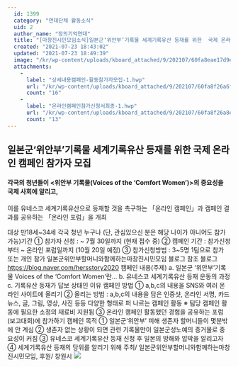 ```yaml
---
  id: 1399
  category: "연대단체 활동소식"
  uid: 2
  author_name: "정의기억연대"
  title: "[마창진시민모임소식]일본군‘위안부’기록물 세계기록유산 등재를 위한  국제 온라인 캠페인 참가자 모집"
  created: "2021-07-23 18:43:02"
  updated: "2021-07-23 18:49:39"
  image: "/kr/wp-content/uploads/kboard_attached/9/202107/60fa8eae17d9e8688252.jpg"
  attachments: 
    - 
      label: "상세내용캠페인-활동참가자모집-1.hwp"
      url: "/kr/wp-content/uploads/kboard_attached/9/202107/60fa8f26a6f019728537.hwp"
      count: "16"
    - 
      label: "온라인캠페인참가신청서최종-1.hwp"
      url: "/kr/wp-content/uploads/kboard_attached/9/202107/60fa8f26a8eee8196826.hwp"
      count: "13"
---
```

**일본군‘위안부’기록물 세계기록유산 등재를 위한 
국제 온라인 캠페인 참가자 모집**
------------------------------------------------

#### 각국의 청년들이 <위안부 기록물(Voices of the ‘Comfort Women’)>의 중요성을 국제 사회에 알리고, 
이를 유네스코 세계기록유산으로 등재할 것을 촉구하는 「온라인 캠페인」과 캠페인 결과를 공유하는 「온라인 포럼」을 개최

대상 만18세~34세 각국 청년 누구나 
 (단, 관심있으신 분은 해당 나이가 아니어도 참가 가능)기간 ① 참가자 신청 : ~ 7월 30일까지 (현재 접수 중) 
 ② 캠페인 기간 : 참가신청부터 ~ 온라인 포럼일까지 (10월 20일 예정)
 ③ 참가신청방법 : 3~5명 1팀으로 참가 또는 개인 참가 
 일본군위안부할머니와함께하는마창진시민모임 블로그 참조 
 블로그 https://blog.naver.com/hersstory2020
캠페인 내용(주제) 
 a. 일본군 ‘위안부’기록물 Voices of the ‘Comfort Women’란...
 b. 유네스코 세계기록유산 등재 운동의 과정
 c. 기록유산 등재가 답보 상태인 이유 
캠페인 방법 
 ① a,b,c의 내용을 SNS와 여러 온라인 사이트에 올리기 
 ② 올리는 방법 : a,b,c의 내용을 담은 인증샷, 온라인 서명, 카드뉴스, 글, 그림, 
 영상, 사진 등등 다양한 형태로 퍼 나르는 캠페인 활동 
 ※ 팀당 캠페인 활동에 필요한 소정의 재료비 지원됨
 ③ 온라인 캠페인 활동했던 경험을 공유하는 포럼 (보고대회)에 참가하기 
캠페인 목적 
 ① 일본군‘위안부’ 피해 생존자 할머니들이 몇분밖에 안 계심
 ② 생존자 없는 상황이 되면 관련 기록물만이 일본군성노예의 증거물로 중요성이 커짐
 ③ 유네스코 세계기록유산 등재 신청 후 일본의 방해와 압박을 알리고자 
 ④ 세계기록유산 등재의 당위를 알리기 위해 
주최/ 일본군위안부할머니와함께하는마창진시민모임, 후원/ 창원시 ![](/kr/wp-content/uploads/kboard_attached/9/202107/60fa8eae17d9e8688252.jpg)